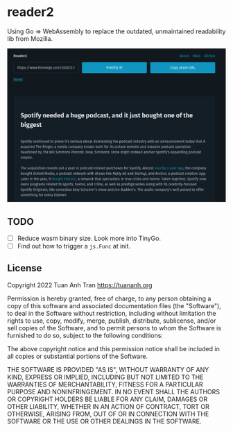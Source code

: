 reader2
=======

Using Go => WebAssembly to replace the outdated, unmaintained readability lib from Mozilla.

![](./assets/preview.png)

## TODO

- [ ] Reduce wasm binary size. Look more into TinyGo.
- [ ] Find out how to trigger a `js.Func` at init.

## License

Copyright 2022 Tuan Anh Tran https://tuananh.org

Permission is hereby granted, free of charge, to any person obtaining a copy of this software and associated documentation files (the "Software"), to deal in the Software without restriction, including without limitation the rights to use, copy, modify, merge, publish, distribute, sublicense, and/or sell copies of the Software, and to permit persons to whom the Software is furnished to do so, subject to the following conditions:

The above copyright notice and this permission notice shall be included in all copies or substantial portions of the Software.

THE SOFTWARE IS PROVIDED "AS IS", WITHOUT WARRANTY OF ANY KIND, EXPRESS OR IMPLIED, INCLUDING BUT NOT LIMITED TO THE WARRANTIES OF MERCHANTABILITY, FITNESS FOR A PARTICULAR PURPOSE AND NONINFRINGEMENT. IN NO EVENT SHALL THE AUTHORS OR COPYRIGHT HOLDERS BE LIABLE FOR ANY CLAIM, DAMAGES OR OTHER LIABILITY, WHETHER IN AN ACTION OF CONTRACT, TORT OR OTHERWISE, ARISING FROM, OUT OF OR IN CONNECTION WITH THE SOFTWARE OR THE USE OR OTHER DEALINGS IN THE SOFTWARE.